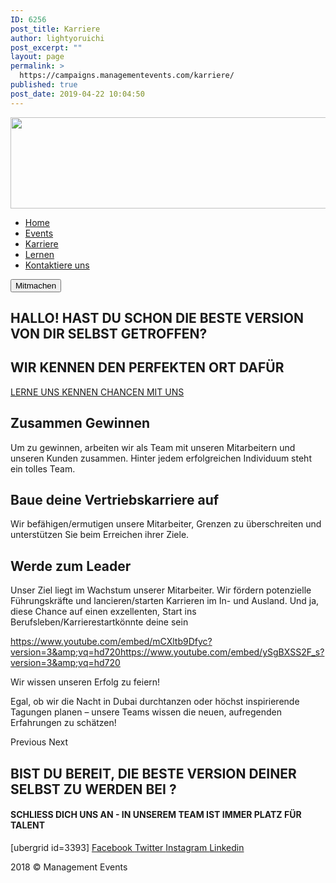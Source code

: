 ```yaml
---
ID: 6256
post_title: Karriere
author: lightyoruichi
post_excerpt: ""
layout: page
permalink: >
  https://campaigns.managementevents.com/karriere/
published: true
post_date: 2019-04-22 10:04:50
---
```

<a href="http://managementevents.com/" data-elementor-open-lightbox="">
<img width="768" height="146" src="https://sgp1.digitaloceanspaces.com/mgmte/wp-content/uploads/2019/07/24173132/me_white-1-768x146.png" alt="" srcset="https://sgp1.digitaloceanspaces.com/mgmte/wp-content/uploads/2019/07/24173132/me_white-1-768x146.png 768w, https://sgp1.digitaloceanspaces.com/mgmte/wp-content/uploads/2019/07/24173132/me_white-1-300x57.png 300w, https://sgp1.digitaloceanspaces.com/mgmte/wp-content/uploads/2019/07/24173132/me_white-1-1024x195.png 1024w, https://sgp1.digitaloceanspaces.com/mgmte/wp-content/uploads/2019/07/24173132/me_white-1-800x152.png 800w, https://sgp1.digitaloceanspaces.com/mgmte/wp-content/uploads/2019/07/24173132/me_white-1-24x5.png 24w, https://sgp1.digitaloceanspaces.com/mgmte/wp-content/uploads/2019/07/24173132/me_white-1-36x7.png 36w, https://sgp1.digitaloceanspaces.com/mgmte/wp-content/uploads/2019/07/24173132/me_white-1-48x9.png 48w, https://sgp1.digitaloceanspaces.com/mgmte/wp-content/uploads/2019/07/24173132/me_white-1.png 1191w" sizes="(max-width: 768px) 100vw, 768px">								</a>
<nav bdt-navbar="{&quot;align&quot;:&quot;left&quot;,&quot;delay-hide&quot;:800,&quot;duration&quot;:200}">
<ul id="bdt-navmenu">
 	<li style="" data-id="6568"><a target="_blank" href="http://managementevents.com" rel="noopener noreferrer">Home</a></li>
 	<li style="" data-id="6569"><a target="_blank" href="http://managementevents.com/events" rel="noopener noreferrer">Events</a></li>
 	<li style="" data-id="6570"><a href="https://campaigns.managementevents.com/karriere/">Karriere</a></li>
 	<li style="" data-id="6571"><a href="https://campaigns.managementevents.com/lerne/">Lernen</a></li>
 	<li style="" data-id="7532"><a target="_blank" href="https://managementevents.com/contact-us/" rel="noopener noreferrer">Kontaktiere uns</a></li>
</ul>
</nav>			<button data-settings="{&quot;duration&quot;:850}" data-selector="#joinus">
Mitmachen
</button>
<h2>HALLO! HAST DU SCHON DIE BESTE VERSION VON DIR SELBST GETROFFEN?</h2>
<h2>WIR KENNEN DEN PERFEKTEN ORT DAFÜR</h2>
<a href="/learn" target="_blank" rel="noopener noreferrer">
LERNE UNS KENNEN
</a>
<a href="#joinus">
CHANCEN MIT UNS
</a>
<h2>Zusammen Gewinnen</h2>
Um zu gewinnen, arbeiten wir als Team mit unseren Mitarbeitern und unseren Kunden zusammen. Hinter jedem erfolgreichen Individuum steht ein tolles Team.
<h2>Baue deine Vertriebskarriere auf</h2>
Wir befähigen/ermutigen unsere Mitarbeiter, Grenzen zu überschreiten und unterstützen Sie beim Erreichen ihrer Ziele.
<h2>Werde zum Leader</h2>
Unser Ziel liegt im Wachstum unserer Mitarbeiter. Wir fördern potenzielle Führungskräfte und lancieren/starten Karrieren im In- und Ausland. Und ja, diese Chance auf einen exzellenten, Start ins Berufsleben/Karrierestartkönnte deine sein

https://www.youtube.com/embed/mCXltb9Dfyc?version=3&amp;vq=hd720https://www.youtube.com/embed/ySgBXSS2F_s?version=3&amp;vq=hd720

Wir wissen unseren Erfolg zu feiern!

Egal, ob wir die Nacht in Dubai durchtanzen oder höchst inspirierende Tagungen planen – unsere Teams wissen die neuen, aufregenden Erfahrungen zu schätzen!

Previous
Next
<h2>BIST DU BEREIT, DIE BESTE VERSION DEINER SELBST ZU WERDEN BEI  ?</h2>
<h4>SCHLIESS DICH UNS AN - IN UNSEREM TEAM IST IMMER PLATZ FÜR TALENT</h4>
[ubergrid id=3393]
<a href="https://www.facebook.com/managementevents" target="_blank" rel="noopener noreferrer">
Facebook
</a>
<a href="https://twitter.com/ManagementEv" target="_blank" rel="noopener noreferrer">
Twitter
</a>
<a href="https://www.instagram.com/managementevents/" target="_blank" rel="noopener noreferrer">
Instagram
</a>
<a href="https://www.linkedin.com/company/management-events" target="_blank" rel="noopener noreferrer">
Linkedin
</a>

2018 © Management Events

<!-- Global site tag (gtag.js) - Google Analytics -->
<noscript>
<img height="1" width="1" style="display:none;" alt="" src="https://dc.ads.linkedin.com/collect/?pid=437698&amp;fmt=gif">
</noscript>
<!-- Facebook Pixel Code -->
<noscript><img height="1" width="1" style="display:none" src="https://www.facebook.com/tr?id=279583282966287&amp;ev=PageView&amp;noscript=1"></noscript>
<!-- End Facebook Pixel Code -->
